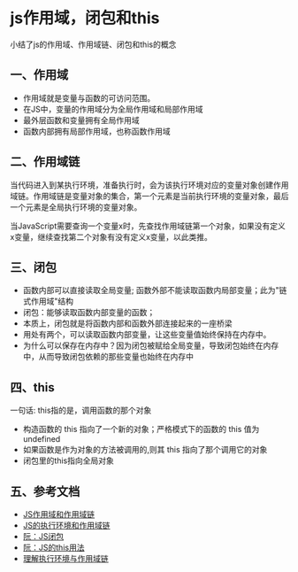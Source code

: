 <!-- 2017/6/4  -->

# js作用域，闭包和this

小结了js的作用域、作用域链、闭包和this的概念

## 一、作用域

- 作用域就是变量与函数的可访问范围。
- 在JS中，变量的作用域分为全局作用域和局部作用域
- 最外层函数和变量拥有全局作用域
- 函数内部拥有局部作用域，也称函数作用域

## 二、作用域链

当代码进入到某执行环境，准备执行时，会为该执行环境对应的变量对象创建作用域链。作用域链是变量对象的集合，第一个元素是当前执行环境的变量对象，最后一个元素是全局执行环境的变量对象。

当JavaScript需要查询一个变量x时，先查找作用域链第一个对象，如果没有定义x变量，继续查找第二个对象有没有定义x变量，以此类推。

## 三、闭包

- 函数内部可以直接读取全局变量; 函数外部不能读取函数内局部变量；此为"链式作用域"结构
- 闭包：能够读取函数内部变量的函数；
- 本质上，闭包就是将函数内部和函数外部连接起来的一座桥梁
- 用处有两个，可以读取函数内部变量，让这些变量值始终保持在内存中。
- 为什么可以保存在内存中？因为闭包被赋给全局变量，导致闭包始终在内存中，从而导致闭包依赖的那些变量也始终在内存中

## 四、this

一句话: this指的是，调用函数的那个对象

- 构造函数的 this 指向了一个新的对象；严格模式下的函数的 this 值为 undefined
- 如果函数是作为对象的方法被调用的,则其 this 指向了那个调用它的对象
- 闭包里的this指向全局对象

## 五、参考文档

- [JS作用域和作用域链](https://gaohaoyang.github.io/2015/05/20/scope/)
- [JS的执行环境和作用域链](http://www.jianshu.com/p/6f6be8797c2b)
- [阮：JS闭包](http://www.ruanyifeng.com/blog/2009/08/learning_javascript_closures.html)
- [阮：JS的this用法](http://www.ruanyifeng.com/blog/2010/04/using_this_keyword_in_javascript.html)
- [理解执行环境与作用域链](https://leohxj.gitbooks.io/front-end-database/javascript-advance/scope-chain.html)
